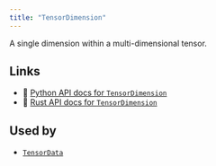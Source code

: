 ```yaml
---
title: "TensorDimension"
---
```


A single dimension within a multi-dimensional tensor.


## Links
 * 🐍 [Python API docs for `TensorDimension`](https://ref.rerun.io/docs/python/nightly/package/rerun/datatypes/tensor_dimension/)
 * 🦀 [Rust API docs for `TensorDimension`](https://docs.rs/rerun/0.9.0-alpha.6/rerun/datatypes/struct.TensorDimension.html)


## Used by

* [`TensorData`](../datatypes/tensor_data.md)
